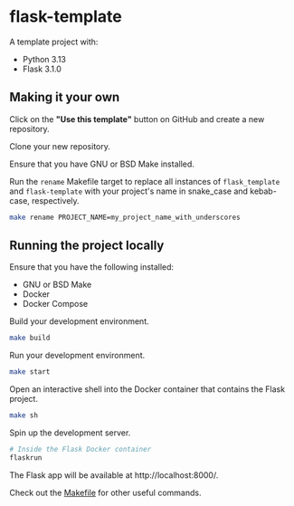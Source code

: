 # flask-template

A template project with:

- Python 3.13
- Flask 3.1.0

## Making it your own

Click on the **"Use this template"** button on GitHub and create a new repository.

Clone your new repository.

Ensure that you have GNU or BSD Make installed.

Run the `rename` Makefile target to replace all instances of `flask_template` and `flask-template` with your project's name in snake_case and kebab-case, respectively.

```bash
make rename PROJECT_NAME=my_project_name_with_underscores
```

## Running the project locally

Ensure that you have the following installed:

- GNU or BSD Make
- Docker
- Docker Compose

Build your development environment.

```bash
make build
```

Run your development environment.

```bash
make start
```

Open an interactive shell into the Docker container that contains the Flask project.

```bash
make sh
```
Spin up the development server.

```bash
# Inside the Flask Docker container
flaskrun
```

The Flask app will be available at http://localhost:8000/.

Check out the [Makefile](Makefile) for other useful commands.
